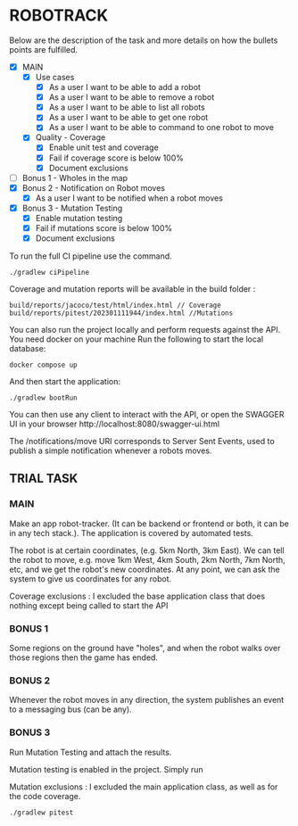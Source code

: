 # ROBOTRACK

Below are the description of the task and more details on how the bullets points are fulfilled.

- [x] MAIN
    - [x] Use cases
        - [x] As a user I want to be able to add a robot
        - [x] As a user I want to be able to remove a robot
        - [x] As a user I want to be able to list all robots
        - [x] As a user I want to be able to get one robot
        - [x] As a user I want to be able to command to one robot to move
    - [x] Quality - Coverage
        - [x] Enable unit test and coverage
        - [x] Fail if coverage score is below 100%
        - [x] Document exclusions
- [ ] Bonus 1 - Wholes in the map
- [x] Bonus 2 - Notification on Robot moves
    - [x] As a user I want to be notified when a robot moves
- [x] Bonus 3 - Mutation Testing
    - [x] Enable mutation testing
    - [x] Fail if mutations score is below 100%
    - [x] Document exclusions

To run the full CI pipeline use the command.

```
./gradlew ciPipeline
```

Coverage and mutation reports will be available in the build folder :

```
build/reports/jacoco/test/html/index.html // Coverage
build/reports/pitest/202301111944/index.html //Mutations
```

You can also run the project locally and perform requests against the API. You need docker on your machine
Run the following to start the local database:

```
docker compose up
```

And then start the application:

```
./gradlew bootRun
```

You can then use any client to interact with the API, or open the SWAGGER UI in your
browser http://localhost:8080/swagger-ui.html

The /notifications/move URI corresponds to Server Sent Events, used to publish a simple notification whenever a robots
moves.

## TRIAL TASK

### MAIN

Make an app robot-tracker. (It can be backend or frontend or both, it can be in any tech stack.). The application is
covered by automated tests.

The robot is at certain coordinates, (e.g. 5km North, 3km East). We can tell the robot to move, e.g. move 1km West, 4km
South, 2km North, 7km North, etc, and we get the robot's new coordinates. At any point, we can ask the system to give us
coordinates for any robot.

Coverage exclusions :
I excluded the base application class that does nothing except being called to start the API

### BONUS 1

Some regions on the ground have "holes", and when the robot walks over those regions then the game has ended.

### BONUS 2

Whenever the robot moves in any direction, the system publishes an event to a messaging bus (can be any).

### BONUS 3

Run Mutation Testing and attach the results.

Mutation testing is enabled in the project. Simply run

Mutation exclusions :
I excluded the main application class, as well as for the code coverage.

```
./gradlew pitest
```

